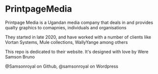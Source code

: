 # PrintpageMedia

Printpage Media is a Ugandan media company that deals in and provides qualty graphics to comapnies, individuals and organisations

They started in late 2020, and have worked with a number of clients like Vortan Systems, Mule collections, WallyYange among others

This repo is dedicated to their website. It's designed with love by Were Samson Bruno

@Samsonroyal on Github, @samsonroyal on Wordpress
